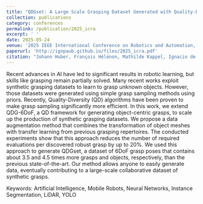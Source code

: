 ```yaml
---
title: "QDGset: A Large Scale Grasping Dataset Generated with Quality-Diversity"
collection: publications
category: conferences
permalink: /publication/2025_icra
excerpt: ' '
date: 2025-05-24
venue: '2025 IEEE International Conference on Robotics and Automation, Atlanta (USA), 19-23 May'
paperurl: 'http://ignpaub.github.io/files/2025_icra.pdf'
citation: "Johann Huber, François Hélénon, Mathilde Kappel, Ignacio de Loyola Páez-Ubieta, Santiago T. Puente, Pablo Gil, Faïz Ben Amar, Stéphane Doncieux (2025). &quot;QDGset: A Large Scale Grasping Dataset Generated with Quality-Diversity.&quot; <i>2025 42nd International Conference on Robotics and Automation (ICRA)</i>. Accepted, but awaiting presentation and publication."
---
```


Recent advances in AI have led to significant results in robotic learning, but skills like grasping remain partially solved. Many recent works exploit synthetic grasping datasets to learn to grasp unknown objects. However, those datasets were generated using simple grasp sampling methods using priors. Recently, Quality-Diversity (QD) algorithms have been proven to make grasp sampling significantly more efficient. In this work, we extend QDG-6DoF, a QD framework for generating object-centric grasps, to scale up the production of synthetic grasping datasets. We propose a data augmentation method that combines the transformation of object meshes with transfer learning from previous grasping repertoires. The conducted experiments show that this approach reduces the number of required evaluations per discovered robust grasp by up to 20%. We used this approach to generate QDGset, a dataset of 6DoF grasp poses that contains about 3.5 and 4.5 times more grasps and objects, respectively, than the previous state-of-the-art. Our method allows anyone to easily generate data, eventually contributing to a large-scale collaborative dataset of synthetic grasps. 

Keywords: Artificial Intelligence, Mobile Robots, Neural Networks, Instance Segmentation, LiDAR, YOLO
